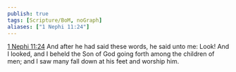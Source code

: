 ```yaml
---
publish: true
tags: [Scripture/BoM, noGraph]
aliases: ["1 Nephi 11:24"]
---
```

[1 Nephi 11:24](https://churchofjesuschrist.org/study/scriptures/bofm/1-ne/11?lang=eng&id=p24#p24) And after he had said these words, he said unto me: Look! And I looked, and I beheld the Son of God going forth among the children of men; and I saw many fall down at his feet and worship him.
